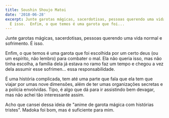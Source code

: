 ```yaml
---
title: Soushin Shoujo Matoi
date: '2018-06-28'
excerpt: Junte garotas mágicas, sacerdotisas, pessoas querendo uma vida normal e sofrimento.
  É isso.  Enfim, o que temos é uma garota que foi...
---
```




Junte garotas mágicas, sacerdotisas, pessoas querendo uma vida normal e sofrimento. É isso.

Enfim, o que temos é uma garota que foi escolhida por um certo deus (ou um espírito, não lembro) para combater o mal. Ela não queria isso, mas não tinha escolha, a família dela já estava no ramo faz um tempo e chegou a vez dela assumir esse sofrimen... essa responsabilidade.

É uma história complicada, tem até uma parte que fala que ela tem que viajar por umas nove dimensões, além de ter umas organizações secretas e a polícia envolvidas. Tipo, é algo que dá para ir assistindo bem devagar, mas não achei tão interessante assim.

Acho que cansei dessa ideia de "anime de garota mágica com histórias tristes". Madoka foi bom, mas é suficiente para mim.